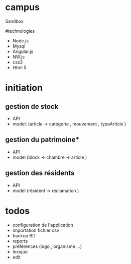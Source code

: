 # campus
Sandbox

#technologies 

- Node.js 
- Mysql 
- Angular.js
- NW.js
- css3 
- Html 5

# initiation
## gestion de stock 
- API
- model: (article -> catégorie , mouvement , typeArticle )
    
## gestion du patrimoine*
- API
- model (block -> chambre -> article )
    
## gestion des résidents
- API 
- model (résident -> réclamation )
  

# todos
- configuration de l'application 
- importation fichier csv 
- backup BD
- reports 
- préférences (logo , organisme ...)
- lexique
- edit

